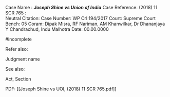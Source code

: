 Case Name : ***Joseph Shine vs Union of India***
Case Reference: (2018) 11 SCR 765 :  
Neutral Citation:
Case Number: WP Crl 194/2017
Court: Supreme Court
Bench: 05
Coram: Dipak Misra, RF Nariman, AM Khanwilkar, Dr Dhananjaya Y Chandrachud, Indu Malhotra
Date: 00.00.0000

#incomplete 

Refer also:

Judgment name

See also:
 
Act, Section

PDF:
[[Joseph Shine vs UOI, (2018) 11 SCR 765.pdf]]
